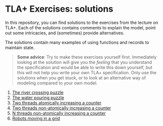 # TLA+ Exercises: solutions

In this repository, you can find solutions to the exercises from the lecture on TLA+.
Each of the solutions contains comments to explain the model, point out some intricacies, and (sometimes) provide alternatives.

The solutions contain many examples of using functions and records to maintain state.

> **Some advice**: Try to make these exercises yourself first. Immediately looking at the solution will give you the *feeling* that you understand the specification and would be able to write this down yourself, but this will not help you write your own TLA+ specification.
> Only use the solutions when you get stuck, or to look at an alternative way of modeling compared to your own model.


1. [The river crossing puzzle](01-river-crossing)
2. [The water pouring puzzle](02-water-pouring)
3. [Two threads atomically increasing a counter](03-concurrent-counter-1)
4. [Two threads non-atomically increasing a counter](04-concurrent-counter-2)
5. [N threads non-atomically increasing a counter](05-concurrent-counter-3)
6. [Robots moving in a grid](06-robots)